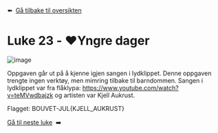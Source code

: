 :arrow_left: &nbsp;[Gå tilbake til oversikten](../README.md)

# Luke 23 - ❤️Yngre dager

![image](https://user-images.githubusercontent.com/31406902/211221159-b981e68b-c427-4e12-bd9a-3428bb45abaf.png)


Oppgaven går ut på å kjenne igjen sangen i lydklippet. Denne oppgaven trengte ingen verktøy, men mimring tilbake til barndommen.
Sangen i lydklippet var fra flåklypa: https://www.youtube.com/watch?v=teMVwdbajzk og artisten var Kjell Aukrust.


Flagget: BOUVET-JUL{KJELL_AUKRUST}


[Gå til neste luke](Luke23.md)&nbsp; :arrow_right:
